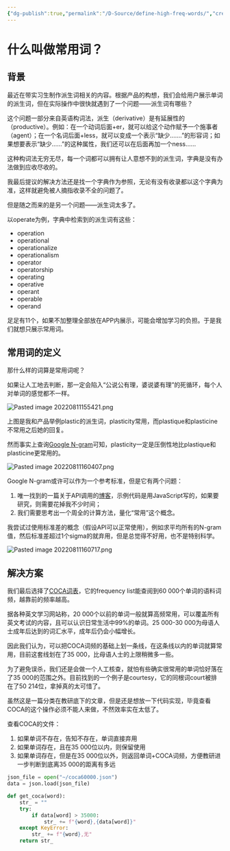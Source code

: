 ```yaml
---
{"dg-publish":true,"permalink":"/D-Source/define-high-freq-words/","created":"2022-08-11T16:36:50.000+08:00","updated":"2022-08-11T16:36:50.000+08:00"}
---
```


# 什么叫做常用词？
## 背景
最近在带实习生制作派生词相关的内容。根据产品的构想，我们会给用户展示单词的派生词，但在实际操作中很快就遇到了一个问题——派生词有哪些？

这个问题一部分来自英语构词法，派生（derivative）是有延展性的（productive）。例如：在一个动词后面+er，就可以给这个动作赋予一个施事者（agent）；在一个名词后面+less，就可以变成一个表示“缺少.……”的形容词；如果想要表示“缺少……”的这种属性，我们还可以在后面再加一个ness……

这种构词法无穷无尽，每一个词都可以拥有让人意想不到的派生词，字典是没有办法做到应收尽收的。

我最后提议的解决方法还是找一个字典作为参照，无论有没有收录都以这个字典为准，这样就避免被人摘指收录不全的问题了。

但是随之而来的是另一个问题——派生词太多了。

以operate为例，字典中检索到的派生词有这些：
- operation  
- operational  
- operationalize  
- operationalism  
- operator  
- operatorship  
- operating  
- operative  
- operant  
- operable  
- operand

足足有11个，如果不加整理全部放在APP内展示，可能会增加学习的负担。于是我们就想只展示常用词。

## 常用词的定义
那什么样的词算是常用词呢？

如果让人工地去判断，那一定会陷入“公说公有理，婆说婆有理”的死循环，每个人对单词的感觉都不一样。

![Pasted image 20220811155421.png](/img/user/B-Attachment/Pasted%20image%2020220811155421.png)

上图是我和产品举例plastic的派生词，plasticity常用，而plastique和plasticine不常用之后她的回复。

然而事实上查询[Google N-gram](https://books.google.com/ngrams/)可知，plasticity一定是压倒性地比plastique和plasticine更常用的。

![Pasted image 20220811160407.png](/img/user/B-Attachment/Pasted%20image%2020220811160407.png)

Google N-gram或许可以作为一个参考标准，但是它有两个问题：
1. 唯一找到的一篇关于API调用的[博客](https://jameshfisher.com/2018/11/25/google-ngram-api/)，示例代码是用JavaScript写的，如果要研究，则需要花掉我不少时间；
2. 我们需要思考出一个周全的计算方法，量化“常用”这个概念。

我尝试过使用标准差的概念（假设API可以正常使用），例如求平均所有的N-gram值，然后标准差超过1个sigma的就弃用，但是总觉得不好用，也不是特别科学。

![Pasted image 20220811160717.png](/img/user/B-Attachment/Pasted%20image%2020220811160717.png)


## 解决方案
我们最后选择了[COCA词表](https://www.english-corpora.org/coca/)，它的frequency list能查阅到60 000个单词的语料词频，越靠前的频率越高。

据各种英文学习网站称，20 000个以前的单词一般就算高频常用，可以覆盖所有英文考试的内容，且可以认识日常生活中99%的单词。25 000-30 000为母语人士成年后达到的词汇水平，成年后仍会小幅增长。

因此我们认为，可以把COCA词频的基础上划一条线，在这条线以内的单词就算常用，目前这套线划在了35 000，比母语人士的上限稍微多一些。

为了避免误杀，我们还是会做一个人工核查，就怕有些确实很常用的单词恰好落在了35 000的范围之外。目前找到的一个例子是courtesy，它的同根词court被排在了50 214位，拿掉真的太可惜了。

虽然这是一篇分类在教研底下的文章，但是还是想放一下代码实现，毕竟查看COCA的这个操作必须不能人来做，不然效率实在太低了。

查看COCA的文件：
1. 如果单词不存在，告知不存在，单词直接弃用
2. 如果单词存在，且在35 000位以内，则保留使用
3. 如果单词存在，但是在35 000位以外，则返回单词+COCA词频，方便教研进一步判断到底离35 000的距离有多远

```Python
json_file = open("~/coca60000.json")  
data = json.load(json_file)

def get_coca(word):  
    str_ = ""  
    try:  
        if data[word] > 35000:  
            str_ += f"{word},{data[word]}"  
    except KeyError:  
        str_ += f"{word},无"  
    return str_
```